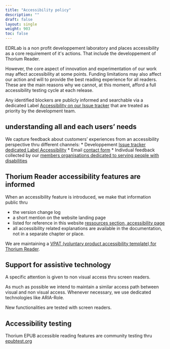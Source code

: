 ```yaml
---
title: "Accessibility policy"
description: ""
draft: false
layout: single
weight: 903
toc: false
---
```


EDRLab is a non profit developpement laboratory and places accessibility as a core requirement of it's actions. That include the developpement of Thorium Reader. 

However, the core aspect of innovation and experimentation of our work may affect accessibility at some points. 
Funding limitations may also affect our action and will to provide the best reading experience for all readers. 
These are the main reasons why we cannot, at this moment, afford a full accessibility testing cycle at each release. 

Any identified blockers are publicly informed and searchable via a dedicated Label [Accessibility on our Issue tracker](https://github.com/edrlab/thorium-reader/issues?q=is%3Aissue+is%3Aopen+label%3Aaccessibility) that are treated as priority by the development team. 

## understanding all and each users’ needs

We capture feedback about customers’ experiences from an accessibility perspective thru different channels: 
    * Developpement [Issue tracker dedicated Label Accessibility](https://github.com/edrlab/thorium-reader/issues?q=is%3Aissue+is%3Aopen+label%3Aaccessibility)
    * Email [contact form](https://www.edrlab.org/contact/) 
    * Indivdual feedback collected by our [members organisations dedicated to serving people with disabilities](https://members.edrlab.org/categories/serving-persons-with-print-disabilities/) 


## Thorium Reader accessibility features are informed

When an accessibility feature is introduced, we make that information public thru
* the version change log
* a short mention on the website landing page
* listed for reference in this website [ressources section, accessibility page](../../500_accessibility)
* all accessibility related explanations are available in the documentation, not in a separate chapter or place.

We are maintaining a [VPAT (voluntary product accessibility template) for Thorium Reader](https://rawcdn.githack.com/edrlab/thorium-reader-doc/4c82692352c92c2f3890522c16ce759689a181b8/content/en/th3/900_about_Thorium/903_thorium-vpat.html). 


## Support for assistive technology

A specific attention is given to non visual access thru screen readers. 

As much as possible we intend to maintain a similar access path between visual and non visual access. Whenever necessary, we use dedicated technologies like ARIA-Role.

New functionalities are tested with screen readers.

## Accessibility testing

Thorium EPUB accessible reading features are community testing thru [epubtest.org](https://epubtest.org/)
